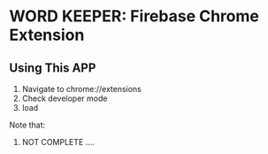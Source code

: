 WORD KEEPER: Firebase Chrome Extension
================================

Using This APP
------------------------------
1. Navigate to chrome://extensions
2. Check developer mode
3. load

Note that:
1. NOT COMPLETE
.... 

